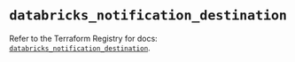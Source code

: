 # `databricks_notification_destination`

Refer to the Terraform Registry for docs: [`databricks_notification_destination`](https://registry.terraform.io/providers/databricks/databricks/1.94.0/docs/resources/notification_destination).
